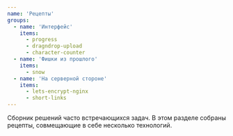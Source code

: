 ```yaml
---
name: 'Рецепты'
groups:
  - name: 'Интерфейс'
    items:
      - progress
      - dragndrop-upload
      - character-counter
  - name: 'Фишки из прошлого'
    items:
      - snow
  - name: 'На серверной стороне'
    items:
      - lets-encrypt-nginx
      - short-links
---
```


Сборник решений часто встречающихся задач. В этом разделе собраны рецепты, совмещающие в себе несколько технологий.
